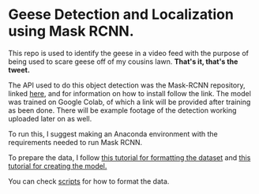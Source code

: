 # Geese Detection and Localization using Mask RCNN.

This repo is used to identify the geese in a video feed with the purpose of being used to scare geese off of my cousins lawn. **That's it, that's the tweet.**

The API used to do this object detection was the Mask-RCNN repository, linked [here](https://github.com/matterport/Mask_RCNN), and for information on how to install follow the link. The model was trained on Google Colab, of which a link will be provided after training as been done. There will be example footage of the detection working uploaded later on as well.

To run this, I suggest making an Anaconda environment with the requirements needed to run Mask RCNN.

To prepare the data, I follow [this tutorial for formatting the dataset](https://ersanpreet.wordpress.com/2018/08/17/creating-xml-file-for-custom-objects-object-detection-part-2/) and [this tutorial for creating the model.](https://machinelearningmastery.com/how-to-train-an-object-detection-model-with-keras/)

You can check [scripts](https://github.com/nguobadia/Geese-Object-Localization/tree/master/scripts) for how to format the data.
